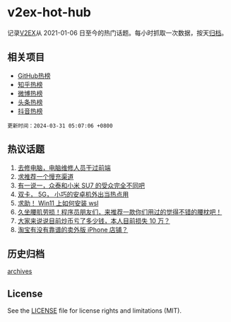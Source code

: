 # v2ex-hot-hub

 记录[V2EX](https://www.v2ex.com/)从 2021-01-06 日至今的热门话题。每小时抓取一次数据，按天[归档](archives)。
 
 ## 相关项目

- [GitHub热榜](https://github.com/lonnyzhang423/github-hot-hub)
- [知乎热榜](https://github.com/lonnyzhang423/zhihu-hot-hub)
- [微博热榜](https://github.com/lonnyzhang423/weibo-hot-hub)
- [头条热榜](https://github.com/lonnyzhang423/toutiao-hot-hub)
- [抖音热榜](https://github.com/lonnyzhang423/douyin-hot-hub)


 `更新时间：2024-03-31 05:07:06 +0800`

## 热议话题

1. [去修电脑，电脑维修人员干过前端](https://www.v2ex.com/t/1028319)
1. [求推荐一个慢充渠道](https://www.v2ex.com/t/1028309)
1. [有一说一，众泰和小米 SU7 的受众完全不同吧](https://www.v2ex.com/t/1028298)
1. [双卡， 5G， 小巧的安卓机外出当热点用](https://www.v2ex.com/t/1028299)
1. [求助！ Win11 上如何安装 wsl](https://www.v2ex.com/t/1028402)
1. [久坐腰肌劳损！程序员朋友们，来推荐一款你们用过的觉得不错的腰枕吧！](https://www.v2ex.com/t/1028354)
1. [大家来说说目前炒币亏了多少钱，本人目前损失 10 万？](https://www.v2ex.com/t/1028441)
1. [淘宝有没有靠谱的卖外版 iPhone 店铺？](https://www.v2ex.com/t/1028303)

## 历史归档

[archives](archives)

## License

See the [LICENSE](LICENSE) file for license rights and limitations (MIT).
